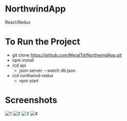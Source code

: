 # NorthwindApp
  React/Redux
# To Run the Project
  - git clone https://github.com/MeralTd/NorthwindApp.git
  - npm install
  - /cd api
    - json-server --watch db.json
  - /cd northwind-redux
    - npm start
# Screenshots
![1](https://user-images.githubusercontent.com/26633192/105721531-bc2e7a00-5f35-11eb-984a-c7ad32dc64fe.PNG)
![2](https://user-images.githubusercontent.com/26633192/105721562-c2bcf180-5f35-11eb-966f-e27ebb2bcee9.PNG)
![3](https://user-images.githubusercontent.com/26633192/105721585-c94b6900-5f35-11eb-9c6c-6eeb19d43c50.PNG)
![4](https://user-images.githubusercontent.com/26633192/105721595-cbadc300-5f35-11eb-917e-2eab06316da6.PNG)
